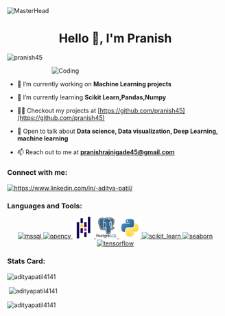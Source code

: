 <img src="https://appnivi.com/wp-content/uploads/2022/11/Shutterstock-j7o0hD2crY.jpg" alt="MasterHead" style="width: 100%; height: 500px;">

<h1 align="center">Hello 👋, I'm Pranish</h1>
<p align="left"> <img src="https://komarev.com/ghpvc/?username=pranish45&label=Profile%20views&color=0e75b6&style=flat" alt="pranish45" /> </p>
<img align="right" alt="Coding" width="400" src="https://i.giphy.com/SvckSy7fFviqrq8ClF.webp">

<p align="left"> <a href="https://twitter.com/" target="blank"><img src="https://img.shields.io/twitter/follow/?logo=twitter&style=for-the-badge" alt="" /></a> </p>

- 🔭 I’m currently working on **Machine Learning projects**

- 🌱 I’m currently learning **Scikit Learn,Pandas,Numpy**

- 👨‍💻 Checkout my projects at [https://github.com/pranish45](https://github.com/pranish45)

- 💬 Open to talk about **Data science, Data visualization, Deep Learning, machine learning**

- 📫 Reach out to me at **pranishrajnigade45@gmail.com**

<h3 align="left">Connect with me:</h3>
<p align="left">
<a href="https://www.linkedin.com/in/-aditya-patil/" target="blank"><img align="center" src="https://raw.githubusercontent.com/rahuldkjain/github-profile-readme-generator/master/src/images/icons/Social/linked-in-alt.svg" alt="https://www.linkedin.com/in/-aditya-patil/" height="30" width="40" /></a>
</p>

<h3 align="left">Languages and Tools:</h3>
<p align="center"> <a href="https://www.microsoft.com/en-us/sql-server" target="_blank" rel="noreferrer"> <img src="https://www.svgrepo.com/show/303229/microsoft-sql-server-logo.svg" alt="mssql" width="50" height="50"/> </a> <a href="https://opencv.org/" target="_blank" rel="noreferrer"> <img src="https://www.vectorlogo.zone/logos/opencv/opencv-icon.svg" alt="opencv" width="50" height="50"/> </a> <a href="https://pandas.pydata.org/" target="_blank" rel="noreferrer"> <img src="https://raw.githubusercontent.com/devicons/devicon/2ae2a900d2f041da66e950e4d48052658d850630/icons/pandas/pandas-original.svg" alt="pandas" width="50" height="50"/> </a> <a href="https://www.postgresql.org" target="_blank" rel="noreferrer"> <img src="https://raw.githubusercontent.com/devicons/devicon/master/icons/postgresql/postgresql-original-wordmark.svg" alt="postgresql" width="50" height="50"/> </a> <a href="https://www.python.org" target="_blank" rel="noreferrer"> <img src="https://raw.githubusercontent.com/devicons/devicon/master/icons/python/python-original.svg" alt="python" width="50" height="50"/> </a> <a href="https://scikit-learn.org/" target="_blank" rel="noreferrer"> <img src="https://upload.wikimedia.org/wikipedia/commons/0/05/Scikit_learn_logo_small.svg" alt="scikit_learn" width="50" height="50"/> </a> <a href="https://seaborn.pydata.org/" target="_blank" rel="noreferrer"> <img src="https://seaborn.pydata.org/_images/logo-mark-lightbg.svg" alt="seaborn" width="50" height="50"/> </a> <a href="https://www.tensorflow.org" target="_blank" rel="noreferrer"> <img src="https://www.vectorlogo.zone/logos/tensorflow/tensorflow-icon.svg" alt="tensorflow" width="50" height="50"/> </a> </p>
<h3 align="left">Stats Card:</h3>

<p><img align="center" src="https://github-readme-stats.vercel.app/api/top-langs?username=adityapatil4141&show_icons=true&locale=en&layout=compact" alt="adityapatil4141" /></p>

<p>&nbsp;<img align="center" src="https://github-readme-stats.vercel.app/api?username=adityapatil4141&show_icons=true&locale=en" alt="adityapatil4141" /></p>

<p><img align="center" src="https://github-readme-streak-stats.herokuapp.com/?user=adityapatil4141&" alt="adityapatil4141" /></p>
